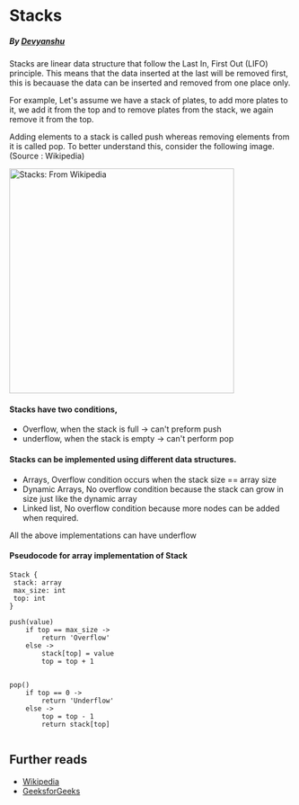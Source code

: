 # Stacks
  ##### By [Devyanshu](https://github.com/Devyanshu)
  Stacks are linear data structure that follow the Last In, First Out (LIFO) principle. This means that the data inserted at the last will be removed first, this is becauase the data can be inserted and removed from one place only.
  
  For example, Let's assume we have a stack of plates, to add more plates to it, we add it from the top and to remove plates from the stack, we again remove it from the top.
  
  Adding elements to a stack is called push whereas removing elements from it is called pop. To better understand this, consider the following image. (Source : Wikipedia)
  
  
  <img src='https://upload.wikimedia.org/wikipedia/commons/b/b4/Lifo_stack.png' height=400 width=400 alt='Stacks: From Wikipedia'>
  
  
 #### Stacks have two conditions,
  - Overflow, when the stack is full -> can't preform push
  - underflow, when the stack is empty -> can't perform pop
  
 #### Stacks can be implemented using different data structures.
-   Arrays, Overflow condition occurs when the stack size == array size
-   Dynamic Arrays, No overflow condition because the stack can grow in size just like the dynamic array
-   Linked list, No overflow condition because more nodes can be added when required.

All the above implementations can have underflow

#### Pseudocode for array implementation of Stack
```
Stack {
 stack: array
 max_size: int
 top: int
}

push(value) 
    if top == max_size ->   
        return 'Overflow'
    else ->
        stack[top] = value
        top = top + 1


pop()
    if top == 0 ->
        return 'Underflow'
    else ->
        top = top - 1
        return stack[top]
        
```
  
  ## Further reads
  - [Wikipedia](https://en.wikipedia.org/wiki/Stack_(abstract_data_type))
  - [GeeksforGeeks](https://www.geeksforgeeks.org/stack-data-structure/)
